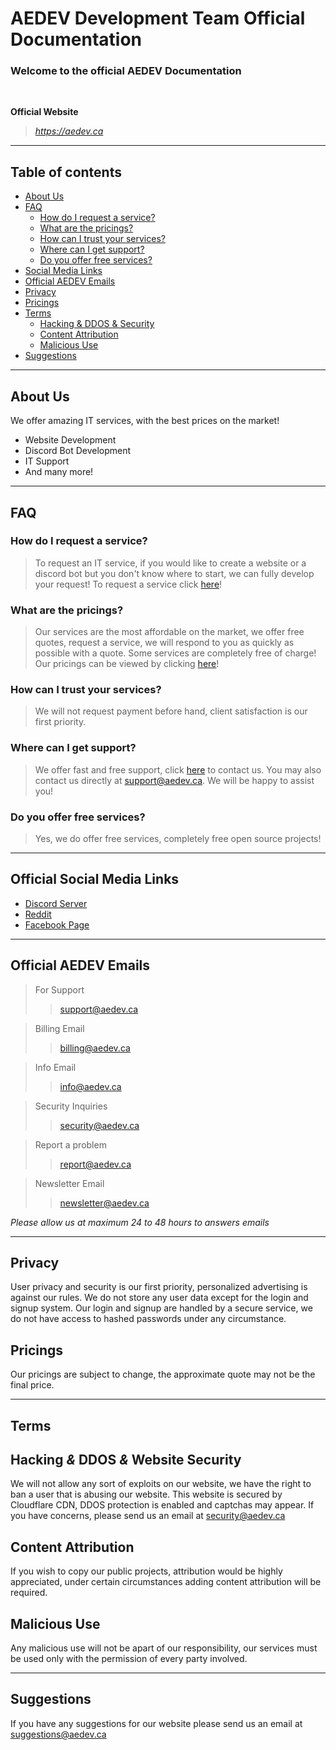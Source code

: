 # AEDEV Development Team Official Documentation
### Welcome to the official AEDEV Documentation

&nbsp;

**Official Website**
> *https://aedev.ca*

* * *
## Table of contents
- [About Us](https://github.com/AntoineDeveloper/aedev-docs#about-us)
- [FAQ](https://github.com/AntoineDeveloper/aedev-docs#faq)
    - [How do I request a service?](https://github.com/AntoineDeveloper/aedev-docs#how-do-i-request-a-service)
    - [What are the pricings?](https://github.com/AntoineDeveloper/aedev-docs#what-are-the-pricings)
    - [How can I trust your services?](https://github.com/AntoineDeveloper/aedev-docs#how-can-i-trust-your-services)
    - [Where can I get support?](https://github.com/AntoineDeveloper/aedev-docs#where-can-i-get-support)
    - [Do you offer free services?](https://github.com/AntoineDeveloper/aedev-docs#do-you-offer-free-services)
- [Social Media Links](https://github.com/AntoineDeveloper/aedev-docs#official-social-media-links)
- [Official AEDEV Emails](https://github.com/AntoineDeveloper/aedev-docs#official-aedev-emails)
- [Privacy](https://github.com/AntoineDeveloper/aedev-docs#privacy)
- [Pricings](https://github.com/AntoineDeveloper/aedev-docs#pricings)
- [Terms](https://github.com/AntoineDeveloper/aedev-docs#terms)
    - [Hacking & DDOS & Security](https://github.com/AntoineDeveloper/aedev-docs#hacking--ddos--website-security)
    - [Content Attribution](https://github.com/AntoineDeveloper/aedev-docs#content-attribution)
    - [Malicious Use](https://github.com/AntoineDeveloper/aedev-docs#malicious-use)
- [Suggestions](https://github.com/AntoineDeveloper/aedev-docs#suggestions)

* * *

## About Us
We offer amazing IT services, with the best prices on the market!
- Website Development
- Discord Bot Development
- IT Support
- And many more!  
  
* * *
## FAQ
### How do I request a service?
>To request an IT service, if you would like to create a website or a discord bot but you don't know where to start, we can fully develop your request! To request a service click [here](https://service.aedev.ca)!
### What are the pricings?
>Our services are the most affordable on the market, we offer free quotes, request a service, we will respond to you as quickly as possible with a quote. Some services are completely free of charge! Our pricings can be viewed by clicking [here](https://aedev.ca/pricing)!
### How can I trust your services?
>We will not request payment before hand, client satisfaction is our first priority.
### Where can I get support?
>We offer fast and free support, click [here](https://support.aedev.ca) to contact us. You may also contact us directly at support@aedev.ca. We will be happy to assist you!
### Do you offer free services?
>Yes, we do offer free services, completely free open source projects!

* * *

## Official Social Media Links
- [Discord Server](https://discord.aedev.ca)
- [Reddit](https://www.reddit.com/r/AEDEV/)
- [Facebook Page](https://www.facebook.com/AEDEV-Development-Team-101402286105522)

* * *

## Official AEDEV Emails
> For Support
>> support@aedev.ca  

> Billing Email
>> billing@aedev.ca

> Info Email
>> info@aedev.ca

> Security Inquiries
>> security@aedev.ca

> Report a problem
>> report@aedev.ca

> Newsletter Email
>> newsletter@aedev.ca

*Please allow us at maximum 24 to 48 hours to answers emails*

* * *

## Privacy
User privacy and security is our first priority, personalized advertising is against our rules. We do not store any user data except for the login and signup system. Our login and signup are handled by a secure service, we do not have access to hashed passwords under any circumstance.

## Pricings
Our pricings are subject to change, the approximate quote may not be the final price.

* * *
## **Terms**
## Hacking *&* DDOS *&* Website Security
We will not allow any sort of exploits on our website, we have the right to ban a user that is abusing our website. This website is secured by Cloudflare CDN, DDOS protection is enabled and captchas may appear. If you have concerns, please send us an email at security@aedev.ca

## Content Attribution
If you wish to copy our public projects, attribution would be highly appreciated, under certain circumstances adding content attribution will be required.

## Malicious Use
Any malicious use will not be apart of our responsibility, our services must be used only with the permission of every party involved.

* * *

## Suggestions
If you have any suggestions for our website please send us an email at  
suggestions@aedev.ca